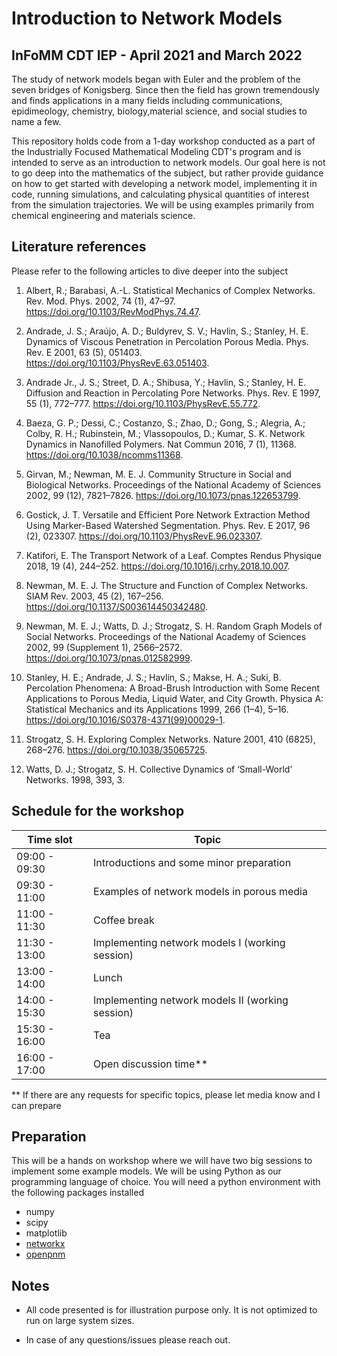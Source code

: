 # Introduction to Network Models
## InFoMM CDT IEP - April 2021 and March 2022

The study of network models began with Euler and the
problem of the seven bridges of Konigsberg. Since then
the field has grown tremendously and finds applications
in a many fields including communications, epidimeology, 
chemistry, biology,material science, and social studies 
to name a few.

This repository holds code from a 1-day workshop conducted 
as a part of the Industrially Focused Mathematical Modeling
CDT's program and is intended to serve as an introduction 
to network models. Our goal here is not to go deep into the
mathematics of the subject, but rather provide guidance
on how to get started with developing a network model, 
implementing it in code, running simulations, and 
calculating physical quantities of interest from the 
simulation trajectories. We will be using examples primarily 
from chemical engineering and materials science.

## Literature references
Please refer to the following articles to dive deeper into the subject


1. Albert, R.; Barabasi, A.-L. Statistical Mechanics of Complex Networks. Rev. Mod. Phys. 2002, 74 (1), 47–97. https://doi.org/10.1103/RevModPhys.74.47.

2. Andrade, J. S.; Araújo, A. D.; Buldyrev, S. V.; Havlin, S.; Stanley, H. E. Dynamics of Viscous Penetration in Percolation Porous Media. Phys. Rev. E 2001, 63 (5), 051403. https://doi.org/10.1103/PhysRevE.63.051403.

3. Andrade Jr., J. S.; Street, D. A.; Shibusa, Y.; Havlin, S.; Stanley, H. E. Diffusion and Reaction in Percolating Pore Networks. Phys. Rev. E 1997, 55 (1), 772–777. https://doi.org/10.1103/PhysRevE.55.772.

4. Baeza, G. P.; Dessi, C.; Costanzo, S.; Zhao, D.; Gong, S.; Alegria, A.; Colby, R. H.; Rubinstein, M.; Vlassopoulos, D.; Kumar, S. K. Network Dynamics in Nanofilled Polymers. Nat Commun 2016, 7 (1), 11368. https://doi.org/10.1038/ncomms11368.

5. Girvan, M.; Newman, M. E. J. Community Structure in Social and Biological Networks. Proceedings of the National Academy of Sciences 2002, 99 (12), 7821–7826. https://doi.org/10.1073/pnas.122653799.

6. Gostick, J. T. Versatile and Efficient Pore Network Extraction Method Using Marker-Based Watershed Segmentation. Phys. Rev. E 2017, 96 (2), 023307. https://doi.org/10.1103/PhysRevE.96.023307.

7. Katifori, E. The Transport Network of a Leaf. Comptes Rendus Physique 2018, 19 (4), 244–252. https://doi.org/10.1016/j.crhy.2018.10.007.

8. Newman, M. E. J. The Structure and Function of Complex Networks. SIAM Rev. 2003, 45 (2), 167–256. https://doi.org/10.1137/S003614450342480.

9. Newman, M. E. J.; Watts, D. J.; Strogatz, S. H. Random Graph Models of Social Networks. Proceedings of the National Academy of Sciences 2002, 99 (Supplement 1), 2566–2572. https://doi.org/10.1073/pnas.012582999.

10. Stanley, H. E.; Andrade, J. S.; Havlin, S.; Makse, H. A.; Suki, B. Percolation Phenomena: A Broad-Brush Introduction with Some Recent Applications to Porous Media, Liquid Water, and City Growth. Physica A: Statistical Mechanics and its Applications 1999, 266 (1–4), 5–16. https://doi.org/10.1016/S0378-4371(99)00029-1.

11. Strogatz, S. H. Exploring Complex Networks. Nature 2001, 410 (6825), 268–276. https://doi.org/10.1038/35065725.


12. Watts, D. J.; Strogatz, S. H. Collective Dynamics of ‘Small-World’ Networks. 1998, 393, 3.



## Schedule for the workshop

| Time slot    | Topic                                            |
|--------------|--------------------------------------------------|
|09:00 - 09:30 | Introductions and some minor preparation         |
|09:30 - 11:00 | Examples of network models in porous media       |
|11:00 - 11:30 | Coffee break                                     |
|11:30 - 13:00 | Implementing network models I (working session)  |
|13:00 - 14:00 | Lunch                                            |
|14:00 - 15:30 | Implementing network models II (working session) | 
|15:30 - 16:00 | Tea                                              |
|16:00 - 17:00 | Open discussion time**                           |


>>> 
** If there are any requests for specific topics, please let media
   know and I can prepare
>>>

## Preparation
This will be a hands on workshop where we will have two big sessions
to implement some example models. We will be using Python as our 
programming language of choice. You will need a python environment with
the following packages installed

* numpy
* scipy
* matplotlib
* [networkx](https://networkx.org/)
* [openpnm](http://openpnm.org/)

## Notes
* All code presented is for illustration purpose only. It is not optimized to
  run on large system sizes.

* In case of any questions/issues please reach out.